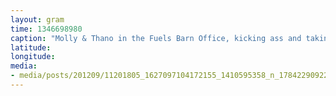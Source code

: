 ```yaml
---
layout: gram
time: 1346698980
caption: "Molly & Thano in the Fuels Barn Office, kicking ass and taking names."
latitude: 
longitude: 
media:
- media/posts/201209/11201805_1627097104172155_1410595358_n_17842290922000351.jpg
---
```

